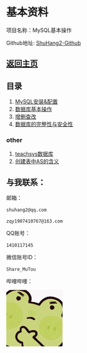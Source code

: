 # 基本资料

项目名称：MySQL基本操作

Github地址: [ShuHang2-Github](https://github.com/ShuHang2/ShuHang2.github.io)

## [返回主页](../README.md)

## 目录

1. [MySQL安装&配置](1.%20MySQL安装&配置.md)
2. [数据库基本操作](2.%20数据库基本操作.md)
3. [增删查改](3.%20增删查改.md)
4. [数据库的完整性与安全性](4.%20数据库的完整性与安全性.md)

### other
1. [teachsys数据库](other/teachsys.md)
2. [创建表中AS的含义](other/创建表中AS的含义.md)

## 与我联系：
邮箱：

```
shuhang2@qq.com
```

```
zqy1907410767@163.com
```
QQ账号：

```
1410117145
```

微信账号ID：

```
Share_MuTou
```




哔哩哔哩：

<a href="https://space.bilibili.com/85119525?spm_id_from=333.1007.0.0">
<img src="../Att/pp.jpeg" alt="BiliBili" width="150" height=auto>
</a>